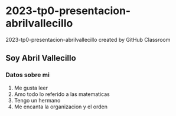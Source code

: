 # 2023-tp0-presentacion-abrilvallecillo
2023-tp0-presentacion-abrilvallecillo created by GitHub Classroom

<h2> Soy Abril Vallecillo</h2>

<h3> Datos sobre mi</h3>
<ol>
  <li>Me gusta leer</li>
  <li>Amo todo lo referido a las matematicas</li>
  <li>Tengo un hermano</li>
  <li>Me encanta la organizacion y el orden</li>
</ol>
